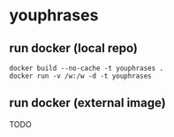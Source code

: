 # youphrases

## run docker (local repo)
```
docker build --no-cache -t youphrases .
docker run -v /w:/w -d -t youphrases
```

## run docker (external image)
TODO

